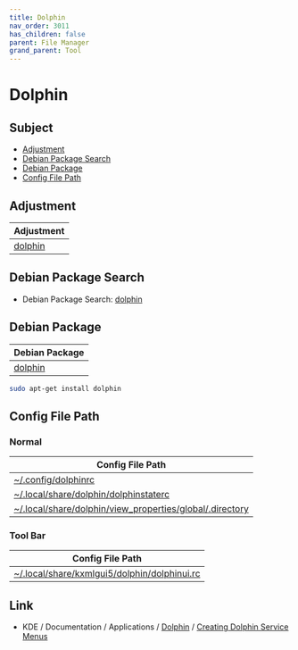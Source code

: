 ```yaml
---
title: Dolphin
nav_order: 3011
has_children: false
parent: File Manager
grand_parent: Tool
---
```



# Dolphin


## Subject

* [Adjustment](#Adjustment)
* [Debian Package Search](#debian-package-search)
* [Debian Package](#debian-package)
* [Config File Path](#config-file-path)


## Adjustment

| Adjustment |
| --- |
| [dolphin](https://github.com/samwhelp/debian-adjustment/tree/main/prototype/tool/dolphin) |


## Debian Package Search

* Debian Package Search: [dolphin](https://packages.debian.org/search?searchon=names&keywords=dolphin)


## Debian Package

| Debian Package |
| --- |
| [dolphin](https://packages.debian.org/stable/dolphin) |

``` sh
sudo apt-get install dolphin
```


## Config File Path


### Normal

| Config File Path |
| --- |
| [~/.config/dolphinrc](https://github.com/samwhelp/debian-adjustment/blob/main/prototype/tool/dolphin/asset/overlay/etc/skel/.config/dolphinrc) |
| [~/.local/share/dolphin/dolphinstaterc](https://github.com/samwhelp/debian-adjustment/blob/main/prototype/tool/dolphin/asset/overlay/etc/skel/.local/share/dolphin/dolphinstaterc) |
| [~/.local/share/dolphin/view_properties/global/.directory](https://github.com/samwhelp/debian-adjustment/blob/main/prototype/tool/dolphin/asset/overlay/etc/skel/.local/share/dolphin/view_properties/global/.directory) |


### Tool Bar

| Config File Path |
| --- |
| [~/.local/share/kxmlgui5/dolphin/dolphinui.rc](https://github.com/samwhelp/debian-adjustment/blob/main/prototype/tool/dolphin/asset/overlay/etc/skel/.local/share/kxmlgui5/dolphin/dolphinui.rc) |


## Link

* KDE / Documentation / Applications / [Dolphin](https://develop.kde.org/docs/apps/dolphin/) / [Creating Dolphin Service Menus](https://develop.kde.org/docs/apps/dolphin/service-menus/)
